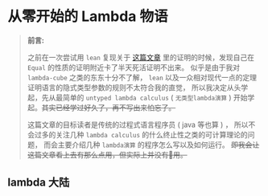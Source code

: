 # 从零开始的 Lambda 物语

> __前言:__
> 
> 之前在一次尝试用 `lean` 复现关于
> [这篇文章](https://zhuanlan.zhihu.com/p/31567423)
> 里的证明的时候，发现自己在 `Equal` 的性质的证明附近卡了半天死活证明不出来。
> 似乎是由于我对 `lambda-cube` 之类的东东十分不了解，
> `lean` 以及一众相对现代一点的定理证明语言的隐式类型参数的规则不太符合我的直觉，
> 所以我决定从头学起，先从最简单的 `untyped lambda calculus` ( `无类型lambda演算` )
> 开始学起。~~其实已经学过好久了，再不写出来怕忘了。~~
>
> 这篇文章的目标读者是传统的过程式语言程序员 ( java 等也算 ) ，
> 所以不会过多的关注几种 `lambda calculus` 的什么终止性之类的可计算理论的问题，
> 而会主要介绍几种 `lambda演算` 的程序怎么写以及如何运行。
> ~~即我会让这篇文章看上去有那么点用，但实际上并没有🥚用。~~
> 

## lambda 大陆

